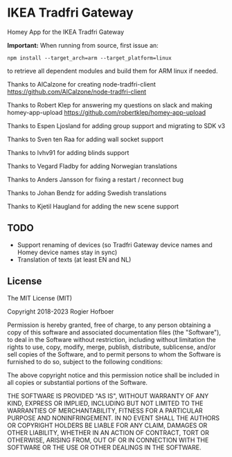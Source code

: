 # IKEA Tradfri Gateway

Homey App for the IKEA Tradfri Gateway


**Important:** When running from source, first issue an:

`npm install --target_arch=arm --target_platform=linux`

to retrieve all dependent modules and build them for ARM linux if needed.



Thanks to AlCalzone for creating node-tradfri-client 
https://github.com/AlCalzone/node-tradfri-client

Thanks to Robert Klep for answering my questions on slack and making homey-app-upload
https://github.com/robertklep/homey-app-upload

Thanks to Espen Ljosland for adding group support and migrating to SDK v3

Thanks to Sven ten Raa for adding wall socket support

Thanks to lvhv91 for adding blinds support

Thanks to Vegard Fladby for adding Norwegian translations

Thanks to Anders Jansson for fixing a restart / reconnect bug

Thanks to Johan Bendz for adding Swedish translations

Thanks to Kjetil Haugland for adding the new scene support



## TODO 
- Support renaming of devices (so Tradfri Gateway device names and Homey device names stay in sync)
- Translation of texts (at least EN and NL)

## License
The MIT License (MIT)

Copyright 2018-2023 Rogier Hofboer

Permission is hereby granted, free of charge, to any person obtaining a copy
of this software and associated documentation files (the "Software"), to deal
in the Software without restriction, including without limitation the rights
to use, copy, modify, merge, publish, distribute, sublicense, and/or sell
copies of the Software, and to permit persons to whom the Software is
furnished to do so, subject to the following conditions:

The above copyright notice and this permission notice shall be included in
all copies or substantial portions of the Software.

THE SOFTWARE IS PROVIDED "AS IS", WITHOUT WARRANTY OF ANY KIND, EXPRESS OR
IMPLIED, INCLUDING BUT NOT LIMITED TO THE WARRANTIES OF MERCHANTABILITY,
FITNESS FOR A PARTICULAR PURPOSE AND NONINFRINGEMENT. IN NO EVENT SHALL THE
AUTHORS OR COPYRIGHT HOLDERS BE LIABLE FOR ANY CLAIM, DAMAGES OR OTHER
LIABILITY, WHETHER IN AN ACTION OF CONTRACT, TORT OR OTHERWISE, ARISING FROM,
OUT OF OR IN CONNECTION WITH THE SOFTWARE OR THE USE OR OTHER DEALINGS IN
THE SOFTWARE.
